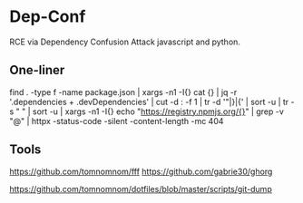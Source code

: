 # Dep-Conf
RCE via Dependency Confusion Attack javascript and python.

## One-liner
find . -type f -name package.json | xargs -n1 -I{} cat {} | jq -r '.dependencies + .devDependencies' | cut -d : -f 1 | tr -d '"|}|{' | sort -u | tr -s "     " | sort -u | xargs -n1 -I{} echo "https://registry.npmjs.org/{}" | grep -v "@" | httpx -status-code -silent -content-length -mc 404

## Tools
https://github.com/tomnomnom/fff
https://github.com/gabrie30/ghorg

https://github.com/tomnomnom/dotfiles/blob/master/scripts/git-dump
